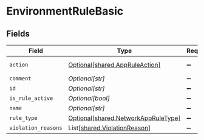 # EnvironmentRuleBasic


## Fields

| Field                                                                            | Type                                                                             | Required                                                                         | Description                                                                      |
| -------------------------------------------------------------------------------- | -------------------------------------------------------------------------------- | -------------------------------------------------------------------------------- | -------------------------------------------------------------------------------- |
| `action`                                                                         | [Optional[shared.AppRuleAction]](../../models/shared/appruleaction.md)           | :heavy_minus_sign:                                                               | App rule action                                                                  |
| `comment`                                                                        | *Optional[str]*                                                                  | :heavy_minus_sign:                                                               | N/A                                                                              |
| `id`                                                                             | *Optional[str]*                                                                  | :heavy_minus_sign:                                                               | N/A                                                                              |
| `is_rule_active`                                                                 | *Optional[bool]*                                                                 | :heavy_minus_sign:                                                               | N/A                                                                              |
| `name`                                                                           | *Optional[str]*                                                                  | :heavy_minus_sign:                                                               | N/A                                                                              |
| `rule_type`                                                                      | [Optional[shared.NetworkAppRuleType]](../../models/shared/networkappruletype.md) | :heavy_minus_sign:                                                               | N/A                                                                              |
| `violation_reasons`                                                              | List[[shared.ViolationReason](../../models/shared/violationreason.md)]           | :heavy_minus_sign:                                                               | N/A                                                                              |